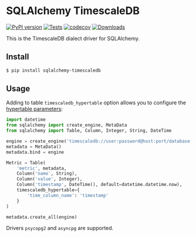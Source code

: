 # SQLAlchemy TimescaleDB

[![PyPI version](https://badge.fury.io/py/sqlalchemy-timescaledb.svg)][1]
[![Tests](https://github.com/dorosch/sqlalchemy-timescaledb/actions/workflows/tests.yml/badge.svg)][2]
[![codecov](https://codecov.io/gh/dorosch/sqlalchemy-timescaledb/branch/develop/graph/badge.svg?token=Gzh7KpADjZ)][3]
[![Downloads](https://pepy.tech/badge/sqlalchemy-timescaledb)][4]

This is the TimescaleDB dialect driver for SQLAlchemy.

## Install

```bash
$ pip install sqlalchemy-timescaledb
```

## Usage

Adding to table `timescaledb_hypertable` option allows you to configure the [hypertable parameters][5]:

```Python
import datetime
from sqlalchemy import create_engine, MetaData
from sqlalchemy import Table, Column, Integer, String, DateTime

engine = create_engine('timescaledb://user:password@host:port/database')
metadata = MetaData()
metadata.bind = engine

Metric = Table(
    'metric', metadata,
    Column('name', String),
    Column('value', Integer),
    Column('timestamp', DateTime(), default=datetime.datetime.now),
    timescaledb_hypertable={
        'time_column_name': 'timestamp'
    }
)

metadata.create_all(engine)
```

Drivers `psycopg2` and `asyncpg` are supported.

[1]: https://badge.fury.io/py/sqlalchemy-timescaledb
[2]: https://github.com/dorosch/sqlalchemy-timescaledb/actions/workflows/tests.yml
[3]: https://codecov.io/gh/dorosch/sqlalchemy-timescaledb
[4]: https://pepy.tech/project/sqlalchemy-timescaledb
[5]: https://docs.timescale.com/api/latest/hypertable/create_hypertable/#optional-arguments
